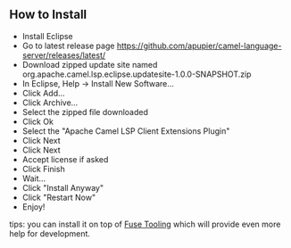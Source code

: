 How to Install
--------------

* Install Eclipse
* Go to latest release page https://github.com/apupier/camel-language-server/releases/latest/
* Download zipped update site named org.apache.camel.lsp.eclipse.updatesite-1.0.0-SNAPSHOT.zip
* In Eclipse, Help -> Install New Software...
* Click Add...
* Click Archive...
* Select the zipped file downloaded
* Click Ok
* Select the "Apache Camel LSP Client Extensions Plugin"
* Click Next
* Click Next
* Accept license if asked
* Click Finish
* Wait...
* Click "Install Anyway"
* Click "Restart Now"
* Enjoy!

tips: you can install it on top of [Fuse Tooling](https://tools.jboss.org/features/fusetools.html) which will provide even more help for development.
